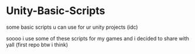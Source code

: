 # Unity-Basic-Scripts
some basic scripts u can use for ur unity projects (idc)





soooo i use some of these scripts for my games and i decided to share with yall (first repo btw i think)
